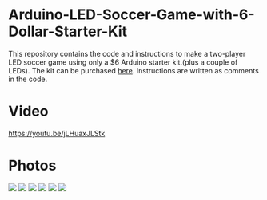 # Arduino-LED-Soccer-Game-with-6-Dollar-Starter-Kit
This repository contains the code and instructions to make a two-player LED soccer game using only a $6 Arduino starter kit.(plus a couple of LEDs). The kit can be purchased <a href="http://www.aliexpress.com/item/new-Starter-Kit-UNO-R3-mini-Breadboard-LED-jumper-wire-button-for-arduino-compatile-free-shipping/32376070450.html">here</a>. Instructions are written as comments in the code.

# Video

https://youtu.be/jLHuaxJLStk


# Photos

<img src="http://i.imgur.com/qmDUGQw.jpg"/>

<img src="http://i.imgur.com/gdAhzX2.jpg"/>

<img src="http://i.imgur.com/MalRrcp.jpg"/>

<img src="http://i.imgur.com/VKcLwhW.jpg"/>

<img src="http://i.imgur.com/UZ1gtew.jpg"/>

<img src="http://i.imgur.com/8v6OdrK.jpg"/>



